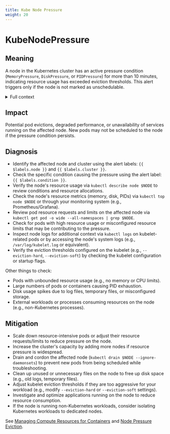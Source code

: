 ```yaml
---
title: Kube Node Pressure
weight: 20
---
```


# KubeNodePressure

## Meaning

A node in the Kubernetes cluster has an active pressure condition (`MemoryPressure`, `DiskPressure`, or `PIDPressure`) for more than 10 minutes, indicating resource usage has exceeded eviction thresholds. This alert triggers only if the node is not marked as unschedulable.

<details>
<summary>Full context</summary>

Kubernetes monitors node resources and sets specific conditions when thresholds are exceeded. These conditions indicate that the node is under pressure due to resource constraints, which may lead to pod evictions or scheduling issues. The conditions are:

- **MemoryPressure**: Memory usage is critically high, potentially leading to pod evictions.
- **DiskPressure**: Disk usage or inodes are critically high, potentially affecting pod scheduling or operations.
- **PIDPressure**: The number of running processes (PIDs) is critically high, potentially impacting system stability.

See [Node Conditions](https://kubernetes.io/docs/concepts/architecture/nodes/#condition) and [Eviction Policy](https://kubernetes.io/docs/concepts/scheduling-eviction/kube-scheduler/#eviction).

</details>

## Impact

Potential pod evictions, degraded performance, or unavailability of services running on the affected node. New pods may not be scheduled to the node if the pressure condition persists.

## Diagnosis

- Identify the affected node and cluster using the alert labels: `{{ $labels.node }}` and `{{ $labels.cluster }}`.
- Check the specific condition causing the pressure using the alert label: `{{ $labels.condition }}`.
- Verify the node's resource usage via `kubectl describe node $NODE` to review conditions and resource allocations.
- Check the node's resource metrics (memory, disk, PIDs) via `kubectl top node $NODE` or through your monitoring system (e.g., Prometheus/Grafana).
- Review pod resource requests and limits on the affected node via `kubectl get pod -o wide --all-namespaces | grep $NODE`.
- Check for pods with high resource usage or misconfigured resource limits that may be contributing to the pressure.
- Inspect node logs for additional context via `kubectl logs` on kubelet-related pods or by accessing the node's system logs (e.g., `/var/log/kubelet.log` or equivalent).
- Verify the eviction thresholds configured on the kubelet (e.g., `--eviction-hard`, `--eviction-soft`) by checking the kubelet configuration or startup flags.

Other things to check:

- Pods with unbounded resource usage (e.g., no memory or CPU limits).
- Large numbers of pods or containers causing PID exhaustion.
- Disk usage spikes due to log files, temporary files, or misconfigured storage.
- External workloads or processes consuming resources on the node (e.g., non-Kubernetes processes).

## Mitigation

- Scale down resource-intensive pods or adjust their resource requests/limits to reduce pressure on the node.
- Increase the cluster's capacity by adding more nodes if resource pressure is widespread.
- Drain and cordon the affected node (`kubectl drain $NODE --ignore-daemonsets`) to prevent new pods from being scheduled while troubleshooting.
- Clean up unused or unnecessary files on the node to free up disk space (e.g., old logs, temporary files).
- Adjust kubelet eviction thresholds if they are too aggressive for your workload (e.g., modify `--eviction-hard` or `--eviction-soft` settings).
- Investigate and optimize applications running on the node to reduce resource consumption.
- If the node is running non-Kubernetes workloads, consider isolating Kubernetes workloads to dedicated nodes.

See [Managing Compute Resources for Containers](https://kubernetes.io/docs/concepts/configuration/manage-resources-containers/) and [Node Pressure Eviction](https://kubernetes.io/docs/concepts/scheduling-eviction/node-pressure-eviction/).
